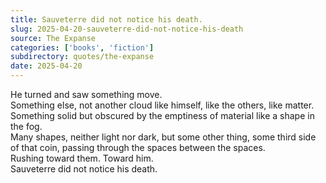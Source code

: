 ```yaml
---
title: Sauveterre did not notice his death.
slug: 2025-04-20-sauveterre-did-not-notice-his-death
source: The Expanse
categories: ['books', 'fiction']
subdirectory: quotes/the-expanse
date: 2025-04-20
---
```


He turned and saw something move.
\
Something else, not another cloud like himself, like the others, like matter.
\
Something solid but obscured by the emptiness of material like a shape in the fog.
\
Many shapes, neither light nor dark, but some other thing, some third side of that coin, passing through the spaces between the spaces.
\
Rushing toward them. Toward him.
\
Sauveterre did not notice his death.

